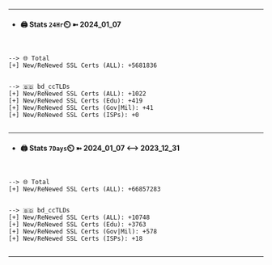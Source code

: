 

---
- #### 🖨️ **Stats** `24Hr`⏲️ ➼ 2024_01_07
```console


--> 🌐 Total
[+] New/ReNewed SSL Certs (ALL): +5681836


--> 🇧🇩 bd_ccTLDs
[+] New/ReNewed SSL Certs (ALL): +1022
[+] New/ReNewed SSL Certs (Edu): +419
[+] New/ReNewed SSL Certs (Gov|Mil): +41
[+] New/ReNewed SSL Certs (ISPs): +0


```

---
- #### 🖨️ **Stats** `7Days`⏲️ ➼ 2024_01_07 <--> 2023_12_31
```console


--> 🌐 Total
[+] New/ReNewed SSL Certs (ALL): +66857283


--> 🇧🇩 bd_ccTLDs
[+] New/ReNewed SSL Certs (ALL): +10748
[+] New/ReNewed SSL Certs (Edu): +3763
[+] New/ReNewed SSL Certs (Gov|Mil): +578
[+] New/ReNewed SSL Certs (ISPs): +18


```

---

